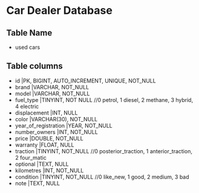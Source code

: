 # Car Dealer Database

## Table Name

- used cars

## Table columns

- id |PK, BIGINT, AUTO_INCREMENT, UNIQUE, NOT_NULL
- brand |VARCHAR, NOT_NULL
- model |VARCHAR, NOT_NULL
- fuel_type |TINYINT, NOT NULL   //0 petrol, 1 diesel, 2 methane, 3 hybrid, 4 electric
- displacement |INT, NULL
- color |VARCHAR(30), NOT_NULL
- year_of_registration |YEAR, NOT_NULL
- number_owners |INT, NOT_NULL
- price |DOUBLE, NOT_NULL
- warranty |FLOAT, NULL
- traction |TINYINT, NOT_NULL   //0 posterior_traction, 1 anterior_traction, 2 four_matic
- optional |TEXT, NULL
- kilometres |INT, NOT_NULL
- condition |TINYINT, NOT_NULL   //0 like_new, 1 good, 2 medium, 3 bad
- note |TEXT, NULL